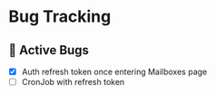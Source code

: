 # Bug Tracking

## 🐛 Active Bugs
- [x] Auth refresh token once entering Mailboxes page
- [ ] CronJob with refresh token